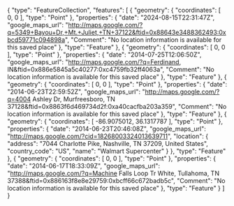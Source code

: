 {
  "type": "FeatureCollection",
  "features": [
    {
      "geometry": {
        "coordinates": [
          0,
          0
        ],
        "type": "Point"
      },
      "properties": {
        "date": "2024-08-15T22:31:47Z",
        "google_maps_url": "http://maps.google.com/?q=5349+Bayou+Dr,+Mt.+Juliet,+TN+37122&ftid=0x88643e3488362493:0xbcd59771c094898a",
        "Comment": "No location information is available for this saved place"
      },
      "type": "Feature"
    },
    {
      "geometry": {
        "coordinates": [
          0,
          0
        ],
        "type": "Point"
      },
      "properties": {
        "date": "2014-07-25T12:06:50Z",
        "google_maps_url": "http://maps.google.com/?q=Ferdinand, IN&ftid=0x886e5845a5c40277:0xc4759fb32ff4063a",
        "Comment": "No location information is available for this saved place"
      },
      "type": "Feature"
    },
    {
      "geometry": {
        "coordinates": [
          0,
          0
        ],
        "type": "Point"
      },
      "properties": {
        "date": "2014-06-23T22:59:52Z",
        "google_maps_url": "http://maps.google.com/?q=4004 Ashley Dr, Murfreesboro, TN 37128&ftid=0x8863f6d469734d2f:0xa40cacfba203a359",
        "Comment": "No location information is available for this saved place"
      },
      "type": "Feature"
    },
    {
      "geometry": {
        "coordinates": [
          -86.9075012,
          36.1317787
        ],
        "type": "Point"
      },
      "properties": {
        "date": "2014-06-23T20:46:08Z",
        "google_maps_url": "http://maps.google.com/?cid=18268003324013639711",
        "location": {
          "address": "7044 Charlotte Pike, Nashville, TN 37209, United States",
          "country_code": "US",
          "name": "Walmart Supercenter"
        }
      },
      "type": "Feature"
    },
    {
      "geometry": {
        "coordinates": [
          0,
          0
        ],
        "type": "Point"
      },
      "properties": {
        "date": "2014-06-17T18:33:09Z",
        "google_maps_url": "http://maps.google.com/?q=Machine Falls Loop Tr White, Tullahoma, TN 37388&ftid=0x886163f8e8e29759:0xbcff66c672badb5c",
        "Comment": "No location information is available for this saved place"
      },
      "type": "Feature"
    }
  ]
}

